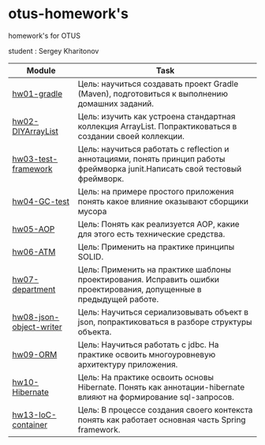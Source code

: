 # otus-homework's
homework's for OTUS

student : Sergey Kharitonov

|Module|Task|
--- | --- |  
|[hw01-gradle](https://github.com/skharitonov95/otus-homeworks/tree/master/hw01-gradle)|Цель: научиться создавать проект Gradle (Maven), подготовиться к выполнению домашних заданий.|
|[hw02-DIYArrayList](https://github.com/skharitonov95/otus-homeworks/tree/master/hw02-DIYArrayList)|Цель: изучить как устроена стандартная коллекция ArrayList. Попрактиковаться в создании своей коллекции.|
|[hw03-test-framework](https://github.com/skharitonov95/otus-homeworks/tree/master/hw03-test-framework)|Цель: научиться работать с reflection и аннотациями, понять принцип работы фреймворка junit.Написать свой тестовый фреймворк.|
|[hw04-GC-test](https://github.com/skharitonov95/otus-homeworks/tree/master/hw04-GC-test)|Цель: на примере простого приложения понять какое влияние оказывают сборщики мусора|
|[hw05-AOP](https://github.com/skharitonov95/otus-homeworks/tree/master/hw05-AOP)|Цель: Понять как реализуется AOP, какие для этого есть технические средства.|
|[hw06-ATM](https://github.com/skharitonov95/otus-homeworks/tree/master/hw06-ATM)|Цель: Применить на практике принципы SOLID.|
|[hw07-department](https://github.com/skharitonov95/otus-homeworks/tree/master/hw07-department)|Цель: Применить на практике шаблоны проектирования. Исправить ошибки проектирования, допущенные в предыдущей работе.|
|[hw08-json-object-writer](https://github.com/skharitonov95/otus-homeworks/tree/master/hw08-json-object-writer)|Цель: Научиться сериализовывать объект в json, попрактиковаться в разборе структуры объекта.|
|[hw09-ORM](https://github.com/skharitonov95/otus-homeworks/tree/master/hw09-ORM)|Цель: Научиться работать с jdbc. На практике освоить многоуровневую архитектуру приложения.|
|[hw10-Hibernate](https://github.com/skharitonov95/otus-homeworks/tree/master/hw10-Hibernate)|Цель: На практике освоить основы Hibernate. Понять как аннотации-hibernate влияют на формирование sql-запросов.|
|[hw13-IoC-container](https://github.com/skharitonov95/otus-homeworks/tree/master/hw13-IoC-container)|Цель: В процессе создания своего контекста понять как работает основная часть Spring framework.|
